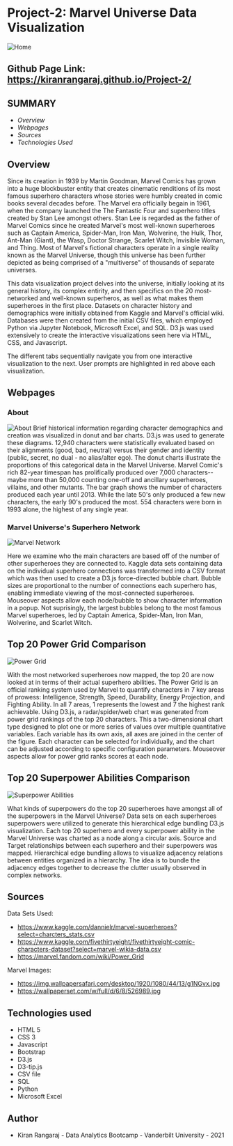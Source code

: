 # Project-2:  Marvel Universe Data Visualization
![Home](Images/Home.png)
## Github Page Link: https://kiranrangaraj.github.io/Project-2/ ##

## SUMMARY ##
* *Overview* 
* *Webpages* 
* *Sources* 
* *Technologies Used* 

## Overview ##
Since its creation in 1939 by Martin Goodman, Marvel Comics has grown into a huge blockbuster entity that creates cinematic renditions of its most famous superhero characters whose stories were humbly created in comic books several decades before. The Marvel era officially begain in 1961, when the company launched the The Fantastic Four and superhero titles created by Stan Lee amongst others. Stan Lee is regarded as the father of Marvel Comics since he created Marvel's most well-known superheroes such as Captain America, Spider-Man, Iron Man, Wolverine, the Hulk, Thor, Ant-Man (Giant), the Wasp, Doctor Strange, Scarlet Witch, Invisible Woman, and Thing. Most of Marvel's fictional characters operate in a single reality known as the Marvel Universe, though this universe has been further depicted as being comprised of a "multiverse" of thousands of separate universes.

This data visualization project delves into the universe, initially looking at its general history, its complex entirity, and then specifics on the 20 most-networked and well-known superheros, as well as what makes them superheroes in the first place. Datasets on character history and demographics were initially obtained from Kaggle and Marvel's official wiki. Databases were then created from the initial CSV files, which employed Python via Jupyter Notebook, Microsoft Excel, and SQL. D3.js was used extensively to create the interactive visualizations seen here via HTML, CSS, and Javascript.

The different tabs sequentially navigate you from one interactive visualization to the next. User prompts are highlighted in red above each visualization.

## Webpages ##
### About ###
![About](Images/About.png)
Brief historical information regarding character demographics and creation was visualized in donut and bar charts. D3.js was used to generate these diagrams. 12,940 characters were statistically evaluated based on their alignments (good, bad, neutral) versus their gender and identity (public, secret, no dual - no alias/alter ego). The donut charts illustrate the proportions of this categorical data in the Marvel Universe. Marvel Comic's rich 82-year timespan has prolifically produced over 7,000 characters--maybe more than 50,000 counting one-off and ancillary superheroes, villains, and other mutants. The bar graph shows the number of characters produced each year until 2013. While the late 50's only produced a few new characters, the early 90's produced the most. 554 characters were born in 1993 alone, the highest of any single year.


### Marvel Universe's Superhero Network ###
![Marvel Network](Images/MarvelUniverse.png)

Here we examine who the main characters are based off of the number of other superheroes they are connected to. Kaggle data sets containing data on the individual superhero connections was transformed into a CSV format which was then used to create a D3.js force-directed bubble chart. Bubble sizes are proportional to the number of connections each superhero has, enabling immediate viewing of the most-connected superheroes. Mouseover aspects allow each node/bubble to show character information in a popup. Not suprisingly, the largest bubbles belong to the most famous Marvel superheroes, led by Captain America, Spider-Man, Iron Man, Wolverine, and Scarlet Witch.

## Top 20 Power Grid Comparison ##
![Power Grid](Images/PowerGrid.png)

With the most networked superheroes now mapped, the top 20 are now looked at in terms of their actual superhero abilities.
The Power Grid is an official ranking system used by Marvel to quantify characters in 7 key areas of prowess: Intelligence, Strength, Speed, Durability, Energy Projection, and Fighting Ability.  In all 7 areas, 1 represents the lowest and 7 the highest rank achievable.
Using D3.js, a radar/spider/web chart was generated from power grid rankings of the top 20 characters. This a two-dimensional chart type designed to plot one or more series of values over multiple quantitative variables. Each variable has its own axis, all axes are joined in the center of the figure. Each character can be selected for individually, and the chart can be adjusted according to specific configuration parameters. Mouseover aspects allow for power grid ranks scores at each node.

## Top 20 Superpower Abilities Comparison ##
![Superpower Abilities](Images/SuperpowerAbilities.png)

What kinds of superpowers do the top 20 superheroes have amongst all of the superpowers in the Marvel Universe?
Data sets on each superheroes superpowers were utilized to generate this hierarchical edge bundling D3.js visualization. Each top 20 superhero and every superpower ability in the Marvel Universe was charted as a node along a circular axis. Source and Target relationships between each superhero and their superpowers was mapped. Hierarchical edge bundling allows to visualize adjacency relations between entities organized in a hierarchy. The idea is to bundle the adjacency edges together to decrease the clutter usually observed in complex networks. 

## Sources ##
Data Sets Used:
* https://www.kaggle.com/dannielr/marvel-superheroes?select=charcters_stats.csv
* https://www.kaggle.com/fivethirtyeight/fivethirtyeight-comic-characters-dataset?select=marvel-wikia-data.csv
* https://marvel.fandom.com/wiki/Power_Grid

Marvel Images:
* https://img.wallpapersafari.com/desktop/1920/1080/44/13/g1NGvx.jpg
* https://wallpaperset.com/w/full/d/6/8/526989.jpg

## Technologies used ##
* HTML 5
* CSS 3
* Javascript
* Bootstrap
* D3.js
* D3-tip.js
* CSV file
* SQL
* Python
* Microsoft Excel

## Author ##
* Kiran Rangaraj - Data Analytics Bootcamp - Vanderbilt University - 2021
